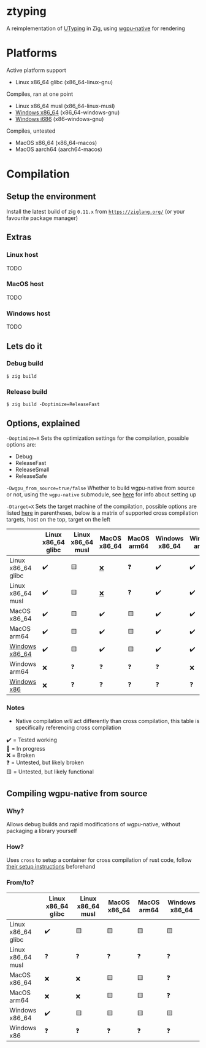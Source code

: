 # ztyping

A reimplementation of [UTyping](https://tosk.jp/utyping/) in Zig, using [wgpu-native](https://github.com/gfx-rs/wgpu-native) for rendering

# Platforms

Active platform support
 - Linux x86_64 glibc (x86_64-linux-gnu)

Compiles, ran at one point
 - Linux x86_64 musl (x86_64-linux-musl)
 - [Windows x86_64](https://github.com/Beyley/ztyping/issues/1) (x86_64-windows-gnu)
 - [Windows i686](https://github.com/Beyley/ztyping/issues/1) (x86-windows-gnu)

Compiles, untested
 - MacOS x86_64 (x86_64-macos)
 - MacOS aarch64 (aarch64-macos)

# Compilation

## Setup the environment
Install the latest build of zig `0.11.x` from [`https://ziglang.org/`](https://ziglang.org/) (or your favourite package manager)

## Extras

### Linux host
TODO

### MacOS host
TODO

### Windows host
TODO

## Lets do it

### Debug build
`$ zig build`
### Release build
`$ zig build -Doptimize=ReleaseFast`

## Options, explained
`-Doptimize=X`  Sets the optimization settings for the compilation, possible options are:
 - Debug
 - ReleaseFast
 - ReleaseSmall
 - ReleaseSafe

`-Dwgpu_from_source=true/false` Whether to build wgpu-native from source or not, using the `wgpu-native` submodule, see [here](#compiling-wgpu-native-from-source) for info about setting up

`-Dtarget=X`    Sets the target machine of the compilation, possible options are listed [here](#platforms) in parentheses, below is a matrix of supported cross compilation targets, host on the top, target on the left

|     | Linux x86_64 glibc | Linux x86_64 musl | MacOS x86_64 | MacOS arm64 | Windows x86_64 | Windows arm64 |
| --- | --- | --- | --- | --- | --- | --- |
|Linux x86_64 glibc | ✔️ | 🟨 | [❌](https://github.com/Beyley/ztyping/issues/4) | ❓ | ✔️ | ✔️ |
|Linux x86_64 musl | ✔️ | 🟨 | [❌](https://github.com/Beyley/ztyping/issues/4) | ❓ | ✔️ | ✔️ |
|MacOS x86_64 | ✔️ | 🟨 | ✔️ | 🟨 | ✔️ | ✔️ |
|MacOS arm64 | ✔️ | 🟨 | ✔️ | 🟨 | ✔️ | ✔️ |
|[Windows x86_64](https://github.com/Beyley/ztyping/issues/1)| ✔️ | 🟨 | ✔️ | 🟨 | ✔️ | ✔️ |
|Windows arm64| ❌ | ❓ | ❓ | ❓ | ❓ | ❌ |
|[Windows x86](https://github.com/Beyley/ztyping/issues/1)| ❌ | ❓ | ❓ | ❓ | ❓ | ❓ |

### Notes
 - Native compilation *will* act differently than cross compilation, this table is specifically referencing cross compilation

✔️ = Tested working<br>
🚧 = In progress<br>
❌ = Broken<br>
❓ = Untested, but likely broken<br>
🟨 = Untested, but likely functional<br>

## Compiling wgpu-native from source

### Why?
Allows debug builds and rapid modifications of wgpu-native, without packaging a library yourself

### How?
Uses `cross` to setup a container for cross compilation of rust code, follow [their setup instructions](https://github.com/cross-rs/cross) beforehand

### From/to?

|     | Linux x86_64 glibc | Linux x86_64 musl | MacOS x86_64 | MacOS arm64 | Windows x86_64 |
| --- | --- | --- | --- | --- | --- |
|Linux x86_64 glibc| ✔️ | 🟨 | 🟨 | 🟨 | 🟨 |
|Linux x86_64 musl| ❓ | ❓ | ❓ | ❓ | ❓ |
|MacOS x86_64| ❌ | ❌ | 🟨 | 🟨 | ❓ |
|MacOS arm64| ❌ | ❌ | 🟨 | 🟨 | ❓ |
|Windows x86_64| ✔️ | 🟨 | 🟨 | 🟨 | 🟨 |
|Windows x86| ❓ | ❓ | ❓ | ❓ | ❓ |
